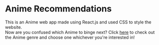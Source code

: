 # Anime Recommendations

This is an Anime web app made using React.js and used CSS to style the website.
<br>
Now are you confused which Anime to binge next? Click <a href = "https://c1git.csb.app/" target ="_blank">here</a> to check out the Anime genre and choose one whichever you're interested in!